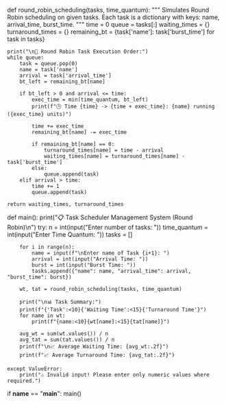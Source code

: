 def round_robin_scheduling(tasks, time_quantum):
    """
    Simulates Round Robin scheduling on given tasks.
    Each task is a dictionary with keys: name, arrival_time, burst_time.
    """
    time = 0
    queue = tasks[:]
    waiting_times = {}
    turnaround_times = {}
    remaining_bt = {task['name']: task['burst_time'] for task in tasks}

    print("\n🔄 Round Robin Task Execution Order:")
    while queue:
        task = queue.pop(0)
        name = task['name']
        arrival = task['arrival_time']
        bt_left = remaining_bt[name]

        if bt_left > 0 and arrival <= time:
            exec_time = min(time_quantum, bt_left)
            print(f"🕒 Time {time} -> {time + exec_time}: {name} running ({exec_time} units)")

            time += exec_time
            remaining_bt[name] -= exec_time

            if remaining_bt[name] == 0:
                turnaround_times[name] = time - arrival
                waiting_times[name] = turnaround_times[name] - task['burst_time']
            else:
                queue.append(task)
        elif arrival > time:
            time += 1
            queue.append(task)

    return waiting_times, turnaround_times


def main():
    print("📋 Task Scheduler Management System (Round Robin)\n")
    try:
        n = int(input("Enter number of tasks: "))
        time_quantum = int(input("Enter Time Quantum: "))
        tasks = []

        for i in range(n):
            name = input(f"\nEnter name of Task {i+1}: ")
            arrival = int(input("Arrival Time: "))
            burst = int(input("Burst Time: "))
            tasks.append({"name": name, "arrival_time": arrival, "burst_time": burst})

        wt, tat = round_robin_scheduling(tasks, time_quantum)

        print("\n📊 Task Summary:")
        print(f"{'Task':<10}{'Waiting Time':<15}{'Turnaround Time'}")
        for name in wt:
            print(f"{name:<10}{wt[name]:<15}{tat[name]}")

        avg_wt = sum(wt.values()) / n
        avg_tat = sum(tat.values()) / n
        print(f"\n📈 Average Waiting Time: {avg_wt:.2f}")
        print(f"📈 Average Turnaround Time: {avg_tat:.2f}")

    except ValueError:
        print("⚠️ Invalid input! Please enter only numeric values where required.")

if __name__ == "__main__":
    main()
